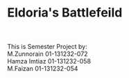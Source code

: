 <h1>Eldoria's Battlefeild </h1>
<br><br>
This is Semester Project by:
<br> M.Zunnorain 01-131232-072
<br> Hamza Imtiaz 01-131232-058
<br> M.Faizan 01-131232-054


